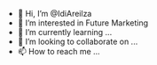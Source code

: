 - 👋 Hi, I’m @IdiAreilza
- 👀 I’m interested in Future Marketing
- 🌱 I’m currently learning ...
- 💞️ I’m looking to collaborate on ...
- 📫 How to reach me ...

<!---
IdiAreilza/IdiAreilza is a ✨ special ✨ repository because its `README.md` (this file) appears on your GitHub profile.
You can click the Preview link to take a look at your changes.
--->
